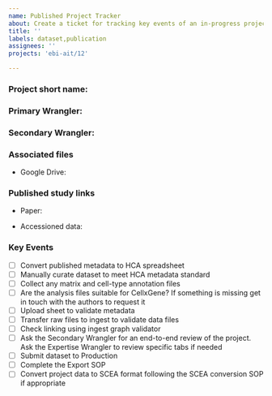 ```yaml
---
name: Published Project Tracker
about: Create a ticket for tracking key events of an in-progress project.
title: ''
labels: dataset,publication
assignees: ''
projects: 'ebi-ait/12'

---
```


<!--Set Primary Wrangler as assignee and set project when issue is created. Title should contain an accession-->

### Project short name:

### Primary Wrangler:

### Secondary Wrangler:

<!--Link to associated files-->

### Associated files

* Google Drive:

### Published study links

* Paper:

* Accessioned data:


### Key Events

- [ ] Convert published metadata to HCA spreadsheet
- [ ] Manually curate dataset to meet HCA metadata standard
- [ ] Collect any matrix and cell-type annotation files
- [ ] Are the analysis files suitable for CellxGene? If something is missing get in touch with the authors to request it
- [ ] Upload sheet to validate metadata
- [ ] Transfer raw files to ingest to validate data files
- [ ] Check linking using ingest graph validator
- [ ] Ask the Secondary Wrangler for an end-to-end review of the project. Ask the Expertise Wrangler to review specific tabs if needed
- [ ] Submit dataset to Production 
- [ ] Complete the Export SOP
- [ ] Convert project data to SCEA format following the SCEA conversion SOP if appropriate
